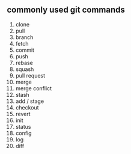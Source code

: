 ## commonly used git commands
1. clone
2. pull
3. branch
4. fetch
5. commit
6. push
7. rebase
8. squash
9. pull request
10. merge
11. merge conflict
12. stash
13. add / stage
14. checkout
15. revert
16. init
17. status
18. config
19. log
20. diff
